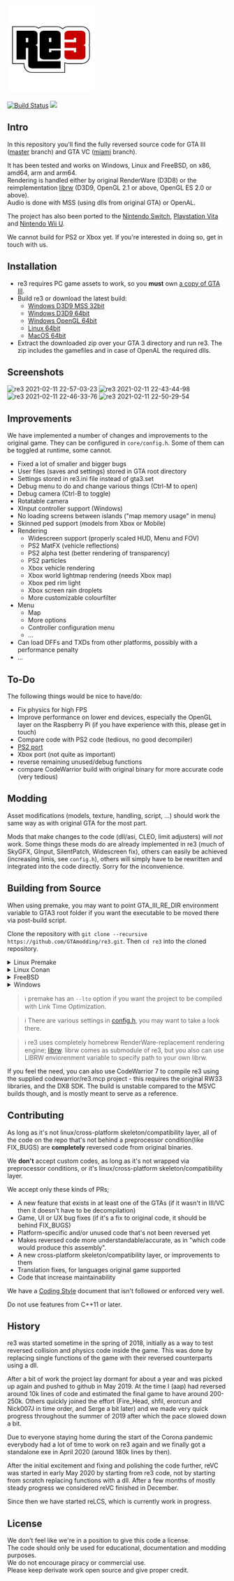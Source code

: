 <img src="https://github.com/GTAmodding/re3/blob/master/logo.png?raw=true" alt="re3 logo" width="200">

[![Build Status](https://img.shields.io/endpoint.svg?url=https%3A%2F%2Factions-badge.atrox.dev%2FGTAmodding%2Fre3%2Fbadge%3Fref%3Dmaster&style=flat)](https://actions-badge.atrox.dev/GTAmodding/re3/goto?ref=master)
<a href="https://discord.gg/ERYg58ttcE"><img src="https://img.shields.io/badge/discord-join-7289DA.svg?logo=discord&longCache=true&style=flat" /></a>

## Intro

In this repository you'll find the fully reversed source code for GTA III ([master](https://github.com/GTAmodding/re3/tree/master/) branch) and GTA VC ([miami](https://github.com/GTAmodding/re3/tree/miami/) branch).

It has been tested and works on Windows, Linux and FreeBSD, on x86, amd64, arm and arm64.\
Rendering is handled either by original RenderWare (D3D8)
or the reimplementation [librw](https://github.com/aap/librw) (D3D9, OpenGL 2.1 or above, OpenGL ES 2.0 or above).\
Audio is done with MSS (using dlls from original GTA) or OpenAL.

The project has also been ported to the [Nintendo Switch](https://github.com/AGraber/re3-nx/),
[Playstation Vita](https://github.com/Rinnegatamante/re3) and
[Nintendo Wii U](https://github.com/GaryOderNichts/re3-wiiu/).

We cannot build for PS2 or Xbox yet. If you're interested in doing so, get in touch with us.

## Installation

- re3 requires PC game assets to work, so you **must** own [a copy of GTA III](https://store.steampowered.com/app/12100/Grand_Theft_Auto_III/).
- Build re3 or download the latest build:
  - [Windows D3D9 MSS 32bit](https://nightly.link/GTAmodding/re3/workflows/re3_msvc_x86/master/re3_Release_win-x86-librw_d3d9-mss.zip)
  - [Windows D3D9 64bit](https://nightly.link/GTAmodding/re3/workflows/re3_msvc_amd64/master/re3_Release_win-amd64-librw_d3d9-oal.zip)
  - [Windows OpenGL 64bit](https://nightly.link/GTAmodding/re3/workflows/re3_msvc_amd64/master/re3_Release_win-amd64-librw_gl3_glfw-oal.zip)
  - [Linux 64bit](https://nightly.link/GTAmodding/re3/workflows/build-cmake-conan/master/ubuntu-latest-gl3.zip)
  - [MacOS 64bit](https://nightly.link/GTAmodding/re3/workflows/build-cmake-conan/master/macos-latest-gl3.zip)
- Extract the downloaded zip over your GTA 3 directory and run re3. The zip includes the gamefiles and in case of OpenAL the required dlls.

## Screenshots

![re3 2021-02-11 22-57-03-23](https://user-images.githubusercontent.com/1521437/107704085-fbdabd00-6cbc-11eb-8406-8951a80ccb16.png)
![re3 2021-02-11 22-43-44-98](https://user-images.githubusercontent.com/1521437/107703339-cbdeea00-6cbb-11eb-8f0b-07daa105d470.png)
![re3 2021-02-11 22-46-33-76](https://user-images.githubusercontent.com/1521437/107703343-cd101700-6cbb-11eb-9ccd-012cb90524b7.png)
![re3 2021-02-11 22-50-29-54](https://user-images.githubusercontent.com/1521437/107703348-d00b0780-6cbb-11eb-8afd-054249c2b95e.png)

## Improvements

We have implemented a number of changes and improvements to the original game.
They can be configured in `core/config.h`.
Some of them can be toggled at runtime, some cannot.

* Fixed a lot of smaller and bigger bugs
* User files (saves and settings) stored in GTA root directory
* Settings stored in re3.ini file instead of gta3.set
* Debug menu to do and change various things (Ctrl-M to open)
* Debug camera (Ctrl-B to toggle)
* Rotatable camera
* XInput controller support (Windows)
* No loading screens between islands ("map memory usage" in menu)
* Skinned ped support (models from Xbox or Mobile)
* Rendering
  * Widescreen support (properly scaled HUD, Menu and FOV)
  * PS2 MatFX (vehicle reflections)
  * PS2 alpha test (better rendering of transparency)
  * PS2 particles
  * Xbox vehicle rendering
  * Xbox world lightmap rendering (needs Xbox map)
  * Xbox ped rim light
  * Xbox screen rain droplets
  * More customizable colourfilter
* Menu
  * Map
  * More options
  * Controller configuration menu
  * ...
* Can load DFFs and TXDs from other platforms, possibly with a performance penalty
* ...

## To-Do

The following things would be nice to have/do:

* Fix physics for high FPS
* Improve performance on lower end devices, especially the OpenGL layer on the Raspberry Pi (if you have experience with this, please get in touch)
* Compare code with PS2 code (tedious, no good decompiler)
* [PS2 port](https://github.com/GTAmodding/re3/wiki/PS2-port)
* Xbox port (not quite as important)
* reverse remaining unused/debug functions
* compare CodeWarrior build with original binary for more accurate code (very tedious)

## Modding

Asset modifications (models, texture, handling, script, ...) should work the same way as with original GTA for the most part.

Mods that make changes to the code (dll/asi, CLEO, limit adjusters) will *not* work.
Some things these mods do are already implemented in re3 (much of SkyGFX, GInput, SilentPatch, Widescreen fix),
others can easily be achieved (increasing limis, see `config.h`),
others will simply have to be rewritten and integrated into the code directly.
Sorry for the inconvenience.

## Building from Source  

When using premake, you may want to point GTA_III_RE_DIR environment variable to GTA3 root folder if you want the executable to be moved there via post-build script.

Clone the repository with `git clone --recursive https://github.com/GTAmodding/re3.git`. Then `cd re3` into the cloned repository.

<details><summary>Linux Premake</summary>

For Linux using premake, proceed: [Building on Linux](https://github.com/GTAmodding/re3/wiki/Building-on-Linux)

</details>

<details><summary>Linux Conan</summary>

Install python and conan, and then run build.
```
conan export vendor/librw librw/master@
mkdir build
cd build
conan install .. re3/master@ -if build -o re3:audio=openal -o librw:platform=gl3 -o librw:gl3_gfxlib=glfw --build missing -s re3:build_type=RelWithDebInfo -s librw:build_type=RelWithDebInfo
conan build .. -if build -bf build -pf package
```
</details>

<details><summary>FreeBSD</summary>

For FreeBSD using premake, proceed: [Building on FreeBSD](https://github.com/GTAmodding/re3/wiki/Building-on-FreeBSD)

</details>

<details><summary>Windows</summary>

Assuming you have Visual Studio 2015/2017/2019:
- Run one of the `premake-vsXXXX.cmd` variants on root folder.
- Open build/re3.sln with Visual Studio and compile the solution.

Microsoft recently discontinued its downloads of the DX9 SDK. You can download an archived version here: https://archive.org/details/dxsdk_jun10

**If you choose OpenAL on Windows** You must read [Running OpenAL build on Windows](https://github.com/GTAmodding/re3/wiki/Running-OpenAL-build-on-Windows).
</details>

> :information_source: premake has an `--lto` option if you want the project to be compiled with Link Time Optimization.

> :information_source: There are various settings in [config.h](https://github.com/GTAmodding/re3/tree/master/src/core/config.h), you may want to take a look there.

> :information_source: re3 uses completely homebrew RenderWare-replacement rendering engine; [librw](https://github.com/aap/librw/). librw comes as submodule of re3, but you also can use LIBRW enviorenment variable to specify path to your own librw.

If you feel the need, you can also use CodeWarrior 7 to compile re3 using the supplied codewarrior/re3.mcp project - this requires the original RW33 libraries, and the DX8 SDK. The build is unstable compared to the MSVC builds though, and is mostly meant to serve as a reference.

## Contributing
As long as it's not linux/cross-platform skeleton/compatibility layer, all of the code on the repo that's not behind a preprocessor condition(like FIX_BUGS) are **completely** reversed code from original binaries.  

We **don't** accept custom codes, as long as it's not wrapped via preprocessor conditions, or it's linux/cross-platform skeleton/compatibility layer.

We accept only these kinds of PRs;

- A new feature that exists in at least one of the GTAs (if it wasn't in III/VC then it doesn't have to be decompilation)  
- Game, UI or UX bug fixes (if it's a fix to original code, it should be behind FIX_BUGS)
- Platform-specific and/or unused code that's not been reversed yet
- Makes reversed code more understandable/accurate, as in "which code would produce this assembly".
- A new cross-platform skeleton/compatibility layer, or improvements to them
- Translation fixes, for languages original game supported
- Code that increase maintainability  

We have a [Coding Style](https://github.com/GTAmodding/re3/blob/master/CODING_STYLE.md) document that isn't followed or enforced very well.

Do not use features from C++11 or later.


## History

re3 was started sometime in the spring of 2018,
initially as a way to test reversed collision and physics code
inside the game.
This was done by replacing single functions of the game
with their reversed counterparts using a dll.

After a bit of work the project lay dormant for about a year
and was picked up again and pushed to github in May 2019.
At the time I (aap) had reversed around 10k lines of code and estimated
the final game to have around 200-250k.
Others quickly joined the effort (Fire_Head, shfil, erorcun and Nick007J
in time order, and Serge a bit later) and we made very quick progress
throughout the summer of 2019
after which the pace slowed down a bit.

Due to everyone staying home during the start of the Corona pandemic
everybody had a lot of time to work on re3 again and
we finally got a standalone exe in April 2020 (around 180k lines by then).

After the initial excitement and fixing and polishing the code further,
reVC was started in early May 2020 by starting from re3 code,
not by starting from scratch replacing functions with a dll.
After a few months of mostly steady progress we considered reVC
finished in December.

Since then we have started reLCS, which is currently work in progress.


## License

We don't feel like we're in a position to give this code a license.\
The code should only be used for educational, documentation and modding purposes.\
We do not encourage piracy or commercial use.\
Please keep derivate work open source and give proper credit.
